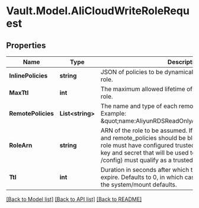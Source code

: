 # Vault.Model.AliCloudWriteRoleRequest

## Properties

Name | Type | Description | Notes
------------ | ------------- | ------------- | -------------
**InlinePolicies** | **string** | JSON of policies to be dynamically applied to users of this role. | [optional] 
**MaxTtl** | **int** | The maximum allowed lifetime of tokens issued using this role. | [optional] 
**RemotePolicies** | **List&lt;string&gt;** | The name and type of each remote policy to be applied. Example: \&quot;name:AliyunRDSReadOnlyAccess,type:System\&quot;. | [optional] 
**RoleArn** | **string** | ARN of the role to be assumed. If provided, inline_policies and remote_policies should be blank. At creation time, this role must have configured trusted actors, and the access key and secret that will be used to assume the role (in /config) must qualify as a trusted actor. | [optional] 
**Ttl** | **int** | Duration in seconds after which the issued token should expire. Defaults to 0, in which case the value will fallback to the system/mount defaults. | [optional] 


[[Back to Model list]](../README.md#documentation-for-models) [[Back to API list]](../README.md#documentation-for-api-endpoints) [[Back to README]](../README.md)

